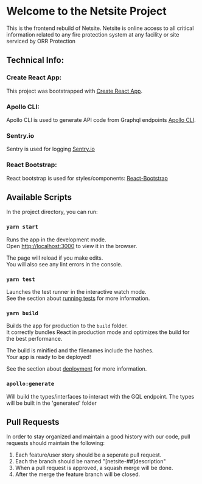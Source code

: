 # Welcome to the Netsite Project

This is the frontend rebuild of Netsite. Netsite is online access to all critical information related to any fire protection system at any facility or site serviced by ORR Protection

## Technical Info:

### Create React App:

This project was bootstrapped with [Create React App](https://github.com/facebook/create-react-app).

### Apollo CLI:

Apollo CLI is used to generate API code from Graphql endpoints [Apollo CLI](https://www.apollographql.com/docs/devtools/cli/).

### Sentry.io

Sentry is used for logging [Sentry.io](https://sentry.io/welcome/)

### React Bootstrap:

React bootstrap is used for styles/components: [React-Bootstrap](https://react-bootstrap.github.io/)

## Available Scripts

In the project directory, you can run:

### `yarn start`

Runs the app in the development mode.\
Open [http://localhost:3000](http://localhost:3000) to view it in the browser.

The page will reload if you make edits.\
You will also see any lint errors in the console.

### `yarn test`

Launches the test runner in the interactive watch mode.\
See the section about [running tests](https://facebook.github.io/create-react-app/docs/running-tests) for more information.

### `yarn build`

Builds the app for production to the `build` folder.\
It correctly bundles React in production mode and optimizes the build for the best performance.

The build is minified and the filenames include the hashes.\
Your app is ready to be deployed!

See the section about [deployment](https://facebook.github.io/create-react-app/docs/deployment) for more information.

### `apollo:generate`

Will build the types/interfaces to interact with the GQL endpoint. The types will be built in the 'generated' folder

## Pull Requests

In order to stay organized and maintain a good history with our code, pull requests should maintain the following:

1. Each feature/user story should be a seperate pull request. 
2. Each the branch should be named "[netsite-##]description"
3. When a pull request is approved, a squash merge will be done.
4. After the merge the feature branch will be closed.
